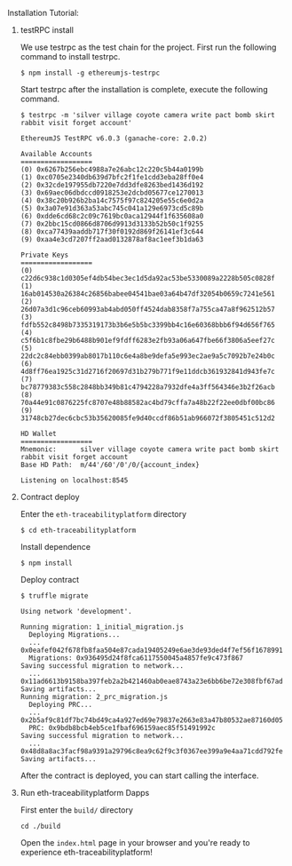 Installation Tutorial:

1. testRPC install

   We use testrpc as the test chain for the project. First run the following command to install testrpc.

   ```
   $ npm install -g ethereumjs-testrpc
   ```

   Start testrpc after the installation is complete, execute the following command.

   ```
   $ testrpc -m 'silver village coyote camera write pact bomb skirt rabbit visit forget account'

   EthereumJS TestRPC v6.0.3 (ganache-core: 2.0.2)

   Available Accounts
   ==================
   (0) 0x6267b256ebc4988a7e26abc12c220c5b44a0199b
   (1) 0xc0705e2340db639d7bfc2f1fe1cdd3eba28ff0e4
   (2) 0x32cde197955db7220e7dd3dfe8263bed1436d192
   (3) 0x69aec06dbdccd0918253e2dcbd05677ce1270013
   (4) 0x38c20b926b2ba14c7575f97c824205e55c6e0d2a
   (5) 0x3a07e91d363a53abc745c041a129e6973cd5c89b
   (6) 0xdde6cd68c2c09c7619bc0aca12944f1f635608a0
   (7) 0x2bbc15cd0866d8706d9913d3133b52b50c1f9255
   (8) 0xca77439aaddb717f30f0192d869f26141ef3c644
   (9) 0xaa4e3cd7207ff2aad0132878af8ac1eef3b1da63

   Private Keys
   ==================
   (0) c22d6c938c1d0305ef4db54bec3ec1d5da92ac53be5330089a2228b505c0828f
   (1) 16ab014530a26384c26856babee04541bae03a64b47df32054b0659c7241e561
   (2) 26d07a3d1c96ceb60993ab4abd050ff4524dab8358f7a755ca47a8f962512b57
   (3) fdfb552c8498b7335319173b3b6e5b5bc3399bb4c16e60368bbb6f94d656f765
   (4) c5f6b1c8fbe29b6488b901ef9fdff6283e2fb93a06a647fbe66f3806a5eef27c
   (5) 22dc2c84ebb0399ab8017b110c6e4a8be9defa5e993ec2ae9a5c7092b7e24b0c
   (6) 4d8ff76ea1925c31d2716f20697d31b279b771f9e11ddcb361932841d943fe7c
   (7) bc78779383c558c2848bb349b81c4794228a7932dfe4a3ff564346e3b2f26acb
   (8) 70a44e91c0876225fc8707e48b88582ac4bd79cffa7a48b22f22ee0dbf00bc86
   (9) 31748cb27dec6cbc53b35620085fe9d40ccdf86b51ab966072f3805451c512d2

   HD Wallet
   ==================
   Mnemonic:      silver village coyote camera write pact bomb skirt rabbit visit forget account
   Base HD Path:  m/44'/60'/0'/0/{account_index}

   Listening on localhost:8545
   ```

2. Contract deploy

   Enter the `eth-traceabilityplatform` directory

   ```
   $ cd eth-traceabilityplatform
   ```

   Install dependence

   ```
   $ npm install
   ```

   Deploy contract

   ```
   $ truffle migrate

   Using network 'development'.

   Running migration: 1_initial_migration.js
     Deploying Migrations...
     ... 0x0eafef042f678fb8faa504e87cada19405249e6ae3de93ded4f7ef56f1678991
     Migrations: 0x936495d24f8fca6117550045a4857fe9c473f867
   Saving successful migration to network...
     ... 0x11ad6613b9158ba397feb2a2b421460ab0eae8743a23e6bb6be72e308fbf67ad
   Saving artifacts...
   Running migration: 2_prc_migration.js
     Deploying PRC...
     ... 0x2b5af9c81df7bc74bd49ca4a927ed69e79837e2663e83a47b80532ae87160d05
     PRC: 0x9bdb8bcb4eb5ce1fbaf696159aec85f51491992c
   Saving successful migration to network...
     ... 0x48d8a8ac3facf98a9391a29796c8ea9c62f9c3f0367ee399a9e4aa71cdd792fe
   Saving artifacts...
   ```

   After the contract is deployed, you can start calling the interface.

3. Run eth-traceabilityplatform Dapps

   First enter the `build/` directory

   ```
   cd ./build
   ```

   Open the `index.html` page in your browser and you're ready to experience eth-traceabilityplatform!

